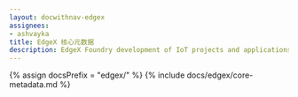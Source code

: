 ```yaml
---
layout: docwithnav-edgex
assignees:
- ashvayka
title: EdgeX 核心元数据
description: EdgeX Foundry development of IoT projects and applications.
---
```


{% assign docsPrefix = "edgex/" %}
{% include docs/edgex/core-metadata.md %}

